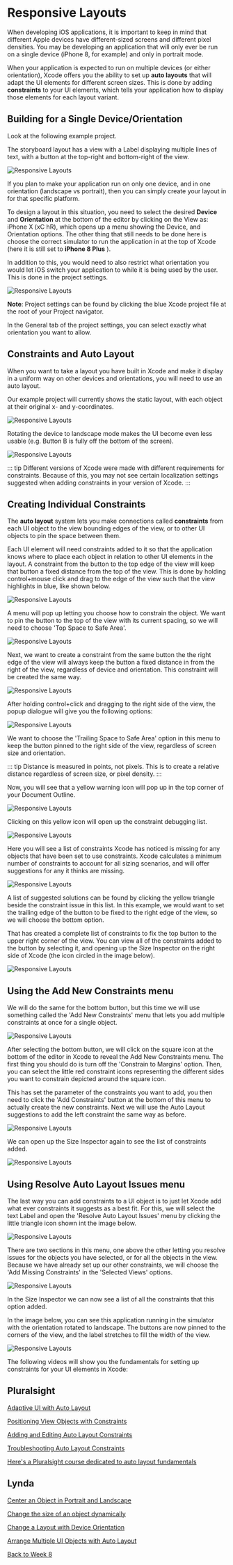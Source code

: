 # Responsive Layouts

When developing iOS applications, it is important to keep in mind that different Apple devices have different-sized screens and different pixel densities.  You may be developing an application that will only ever be run on a single device (iPhone 8, for example) and only in portrait mode.

When your application is expected to run on multiple devices (or either orientation), Xcode offers you the ability to set up **auto layouts** that will adapt the UI elements for different screen sizes.  This is done by adding **constraints** to your UI elements, which tells your application how to display those elements for each layout variant.

## Building for a Single Device/Orientation

Look at the following example project.

The storyboard layout has a view with a Label displaying multiple lines of text, with a button at the top-right and bottom-right of the view.

![Responsive Layouts](/mad9137/assets/img/AutoLayoutConstraints_00.png)

If you plan to make your application run on only one device, and in one orientation (landscape vs portrait), then you can simply create your layout in for that specific platform.

To design a layout in this situation, you need to select the desired **Device** and **Orientation** at the bottom of the editor by clicking on the View as: iPhone X (xC hR), which opens up a menu showing the Device, and Orientation options.  The other thing that still needs to be done here is choose the correct simulator to run the application in at the top of Xcode (here it is still set to **iPhone 8 Plus** ).

In addition to this, you would need to also restrict what orientation you would let iOS switch your application to while it is being used by the user.  This is done in the project settings.

![Responsive Layouts](/mad9137/assets/img/AutoLayoutConstraints_01.png)

**Note**: Project settings can be found by clicking the blue Xcode project file at the root of your Project navigator.

In the General tab of the project settings, you can select exactly what orientation you want to allow.

## Constraints and Auto Layout

When you want to take a layout you have built in Xcode and make it display in a uniform way on other devices and orientations, you will need to use an auto layout.

Our example project will currently shows the static layout, with each object at their original x- and y-coordinates.

![Responsive Layouts](/mad9137/assets/img/AutoLayoutConstraints_02.png)

Rotating the device to landscape mode makes the UI become even less usable (e.g. Button B is fully off the bottom of the screen).

![Responsive Layouts](/mad9137/assets/img/AutoLayoutConstraints_03.png)

::: tip
 Different versions of Xcode were made with different requirements for constraints.  Because of this, you may not see certain localization settings suggested when adding constraints in your version of Xcode.
:::

## Creating Individual Constraints

The **auto layout** system lets you make connections called **constraints** from each UI object to the view bounding edges of the view, or to other UI objects to pin the space between them.

Each UI element will need constraints added to it so that the application knows where to place each object in relation to other UI elements in the layout.  A constraint from the button to the top edge of the view will keep that button a fixed distance from the top of the view.  This is done by holding control+mouse click and drag to the edge of the view such that the view highlights in blue, like shown below.

![Responsive Layouts](/mad9137/assets/img/AutoLayoutConstraints_04.png)

A menu will pop up letting you choose how to constrain the object.  We want to pin the button to the top of the view with its current spacing, so we will need to choose 'Top Space to Safe Area'.

 ![Responsive Layouts](/mad9137/assets/img/AutoLayoutConstraints_05.png)

Next, we want to create a constraint from the same button the the right edge of the view will always keep the button a fixed distance in from the right of the view, regardless of device and orientation.  This constraint will be created the same way.

 ![Responsive Layouts](/mad9137/assets/img/AutoLayoutConstraints_06.png)

After holding control+click and dragging to the right side of the view, the popup dialogue will give you the following options:

 ![Responsive Layouts](/mad9137/assets/img/AutoLayoutConstraints_07.png)

We want to choose the 'Trailing Space to Safe Area' option in this menu to keep the button pinned to the right side of the view, regardless of screen size and orientation.

::: tip
Distance is measured in points, not pixels.  This is to create a relative distance regardless of screen size, or pixel density.
:::

Now, you will see that a yellow warning icon will pop up in the top corner of your Document Outline.

 ![Responsive Layouts](/mad9137/assets/img/AutoLayoutConstraints_08.png)

Clicking on this yellow icon will open up the constraint debugging list.

 ![Responsive Layouts](/mad9137/assets/img/AutoLayoutConstraints_09.png)

Here you will see a list of constraints Xcode has noticed is missing for any objects that have been set to use constraints.  Xcode calculates a minimum number of constraints to account for all sizing scenarios, and will offer suggestions for any it thinks are missing.

 ![Responsive Layouts](/mad9137/assets/img/AutoLayoutConstraints_10.png)

A list of suggested solutions can be found by clicking the yellow triangle beside the constraint issue in this list.  In this example, we would want to set the trailing edge of the button to be fixed to the right edge of the view, so we will choose the bottom option.

That has created a complete list of constraints to fix the top button to the upper right corner of the view.  You can view all of the constraints added to the button by selecting it, and opening up the Size Inspector on the right side of Xcode (the icon circled in the image below).

 ![Responsive Layouts](/mad9137/assets/img/AutoLayoutConstraints_11.png)

## Using the Add New Constraints menu

We will do the same for the bottom button, but this time we will use something called the 'Add New Constraints' menu that lets you add multiple constraints at once for a single object.

 ![Responsive Layouts](/mad9137/assets/img/AutoLayoutConstraints_12.png)

After selecting the bottom button, we will click on the square icon at the bottom of the editor in Xcode to reveal the Add New Constraints menu.  The first thing you should do is turn off the 'Constrain to Margins' option.  Then, you can select the little red constraint icons representing the different sides you want to constrain depicted around the square icon.

This has set the parameter of the constraints you want to add, you then need to click the 'Add Constraints' button at the bottom of this menu to actually create the new constraints.   Next we will use the Auto Layout suggestions to add the left constraint the same way as before.

 ![Responsive Layouts](/mad9137/assets/img/AutoLayoutConstraints_13.png)

We can open up the Size Inspector again to see the list of constraints added.

 ![Responsive Layouts](/mad9137/assets/img/AutoLayoutConstraints_14.png)

## Using Resolve Auto Layout Issues menu

The last way you can add constraints to a UI object is to just let Xcode add what ever constraints it suggests as a best fit.  For this, we will select the text Label and open the 'Resolve Auto Layout Issues' menu by clicking the little triangle icon shown int the image below.

 ![Responsive Layouts](/mad9137/assets/img/AutoLayoutConstraints_15.png)

There are two sections in this menu, one above the other letting you resolve issues for the objects you have selected, or for all the objects in the view.  Because we have already set up our other constraints, we will choose the 'Add Missing Constraints' in the 'Selected Views' options.

 ![Responsive Layouts](/mad9137/assets/img/AutoLayoutConstraints_16.png)

In the Size Inspector we can now see a list of all the constraints that this option added.

In the image below, you can see this application running in the simulator with the orientation rotated to landscape.  The buttons are now pinned to the corners of the view, and the label stretches to fill the width of the view.

 ![Responsive Layouts](/mad9137/assets/img/AutoLayoutConstraints_17.png)

The following videos will show you the fundamentals for setting up constraints for your UI elements in Xcode:

## Pluralsight

[Adaptive UI with Auto Layout](https://app.pluralsight.com/course-player?clipId=212c60f0-718b-4579-986d-ae98e0b1b1c3)

[Positioning View Objects with Constraints](https://app.pluralsight.com/course-player?clipId=297e2b6c-53fc-4e67-9522-e03557ba4fe1)

[Adding and Editing Auto Layout Constraints](https://app.pluralsight.com/course-player?clipId=ff781564-2ce2-449f-8d8a-517eae389720)

[Troubleshooting Auto Layout Constraints](https://app.pluralsight.com/course-player?clipId=3f5833a4-13e6-4464-970a-ae4e96999b99)

[Here's a Pluralsight course dedicated to auto layout fundamentals](https://app.pluralsight.com/library/courses/ios-auto-layout-fundamentals/table-of-contents)

## Lynda

[Center an Object in Portrait and Landscape](https://www.linkedin.com/learning/ios-12-development-essential-training-1-fundamentals-ui-and-architecture/center-an-object-in-portrait-and-landscape?autoplay=true&collection=urn%3Ali%3AlearningCollection%3A6564627569109463040&u=2199673)

[Change the size of an object dynamically](https://www.linkedin.com/learning/ios-12-development-essential-training-1-fundamentals-ui-and-architecture/change-the-size-of-an-object-dynamically?autoplay=true&collection=urn%3Ali%3AlearningCollection%3A6564627569109463040&u=2199673)

[Change a Layout with Device Orientation](https://www.linkedin.com/learning/ios-12-development-essential-training-1-fundamentals-ui-and-architecture/change-a-layout-with-device-orientation?autoplay=true&collection=urn%3Ali%3AlearningCollection%3A6564627569109463040&u=2199673)

[Arrange Multiple UI Objects with Auto Layout](https://www.linkedin.com/learning/ios-12-development-essential-training-1-fundamentals-ui-and-architecture/arrange-multiple-ui-objects-with-auto-layout?autoplay=true&collection=urn%3Ali%3AlearningCollection%3A6564627569109463040&u=2199673)

[Back to Week 8](./index.md#during-class)